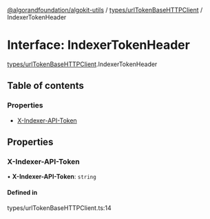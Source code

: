 [@algorandfoundation/algokit-utils](../README.md) / [types/urlTokenBaseHTTPClient](../modules/types_urlTokenBaseHTTPClient.md) / IndexerTokenHeader

# Interface: IndexerTokenHeader

[types/urlTokenBaseHTTPClient](../modules/types_urlTokenBaseHTTPClient.md).IndexerTokenHeader

## Table of contents

### Properties

- [X-Indexer-API-Token](types_urlTokenBaseHTTPClient.IndexerTokenHeader.md#x-indexer-api-token)

## Properties

### X-Indexer-API-Token

• **X-Indexer-API-Token**: `string`

#### Defined in

types/urlTokenBaseHTTPClient.ts:14
